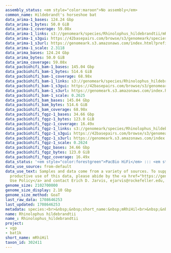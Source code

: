 ```yaml
---
assembly_status: <em style="color:maroon">No assembly</em>
common_name: Hildebrandt's horseshoe bat
data_arima-1_bases: 124.24 Gbp
data_arima-1_bytes: 50.0 GiB
data_arima-1_coverage: 59.08x
data_arima-1_links: s3://genomeark/species/Rhinolophus_hildebrandtii/mRhiHil1/genomic_data/arima/<br>
data_arima-1_s3gui: https://42basepairs.com/browse/s3/genomeark/species/Rhinolophus_hildebrandtii/mRhiHil1/genomic_data/arima/
data_arima-1_s3url: https://genomeark.s3.amazonaws.com/index.html?prefix=species/Rhinolophus_hildebrandtii/mRhiHil1/genomic_data/arima/
data_arima-1_scale: 2.3118
data_arima_bases: 124.24 Gbp
data_arima_bytes: 50.0 GiB
data_arima_coverage: 59.08x
data_pacbiohifi_bam-1_bases: 145.04 Gbp
data_pacbiohifi_bam-1_bytes: 514.6 GiB
data_pacbiohifi_bam-1_coverage: 68.98x
data_pacbiohifi_bam-1_links: s3://genomeark/species/Rhinolophus_hildebrandtii/mRhiHil1/genomic_data/pacbio_hifi/<br>
data_pacbiohifi_bam-1_s3gui: https://42basepairs.com/browse/s3/genomeark/species/Rhinolophus_hildebrandtii/mRhiHil1/genomic_data/pacbio_hifi/
data_pacbiohifi_bam-1_s3url: https://genomeark.s3.amazonaws.com/index.html?prefix=species/Rhinolophus_hildebrandtii/mRhiHil1/genomic_data/pacbio_hifi/
data_pacbiohifi_bam-1_scale: 0.2625
data_pacbiohifi_bam_bases: 145.04 Gbp
data_pacbiohifi_bam_bytes: 514.6 GiB
data_pacbiohifi_bam_coverage: 68.98x
data_pacbiohifi_fqgz-1_bases: 34.66 Gbp
data_pacbiohifi_fqgz-1_bytes: 123.0 GiB
data_pacbiohifi_fqgz-1_coverage: 16.49x
data_pacbiohifi_fqgz-1_links: s3://genomeark/species/Rhinolophus_hildebrandtii/mRhiHil1/genomic_data/pacbio_hifi/<br>
data_pacbiohifi_fqgz-1_s3gui: https://42basepairs.com/browse/s3/genomeark/species/Rhinolophus_hildebrandtii/mRhiHil1/genomic_data/pacbio_hifi/
data_pacbiohifi_fqgz-1_s3url: https://genomeark.s3.amazonaws.com/index.html?prefix=species/Rhinolophus_hildebrandtii/mRhiHil1/genomic_data/pacbio_hifi/
data_pacbiohifi_fqgz-1_scale: 0.2624
data_pacbiohifi_fqgz_bases: 34.66 Gbp
data_pacbiohifi_fqgz_bytes: 123.0 GiB
data_pacbiohifi_fqgz_coverage: 16.49x
data_status: '<em style="color:forestgreen">PacBio HiFi</em> ::: <em style="color:forestgreen">Arima</em>'
data_use_source: from-default
data_use_text: Samples and data come from a variety of sources. To support fair and
  productive use of this data, please abide by the <a href="https://genome10k.soe.ucsc.edu/data-use-policies/">Data
  Use Policy</a> and contact Erich D. Jarvis, ejarvis@rockefeller.edu, with any questions.
genome_size: 2102700000
genome_size_display: 2.10 Gbp
genome_size_method: GoaT
last_raw_data: 1708646253
last_updated: 1708646253
metadata: species:<br>&nbsp;&nbsp;short_name:&nbsp;mRhiHil<br>&nbsp;&nbsp;name:&nbsp;Rhinolophus&nbsp;hildebrandtii<br>&nbsp;&nbsp;taxon_id:&nbsp;302411<br>&nbsp;&nbsp;common_name:&nbsp;Hildebrandt's&nbsp;horseshoe&nbsp;bat<br>&nbsp;&nbsp;order:<br>&nbsp;&nbsp;&nbsp;&nbsp;name:&nbsp;Chiroptera<br>&nbsp;&nbsp;family:<br>&nbsp;&nbsp;&nbsp;&nbsp;name:&nbsp;Rhinolophidae<br>&nbsp;&nbsp;individuals:<br>&nbsp;&nbsp;&nbsp;&nbsp;-&nbsp;short_name:&nbsp;mRhiHil1<br>&nbsp;&nbsp;genome_size:&nbsp;2102700000<br>&nbsp;&nbsp;genome_size_method:&nbsp;GoaT<br>&nbsp;&nbsp;project:&nbsp;[&nbsp;vgp&nbsp;,&nbsp;bat1k&nbsp;]<br>
name: Rhinolophus hildebrandtii
name_: Rhinolophus_hildebrandtii
project:
- vgp
- bat1k
short_name: mRhiHil
taxon_id: 302411
---
```

